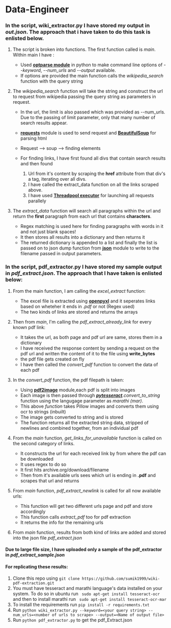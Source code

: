 # Data-Engineer

### In the script, **wiki_extractor.py** I have stored my output in *out.json*. The approach that i have taken to do this task is enlisted below.
1. The script is broken into functions. The first function called is *main*. Within main I have :
   - Used **[optparse module](https://docs.python.org/3/library/optparse.html)** in python to make command line options of  *--keyword*, *--num_urls* and *--output* available.
   - If options are provided the main function calls the *wikipedia_search* function with the query string
      
2. The *wikipedia_search* function will take the string and construct the url to request from wikipedia passing the query string as parameters in request.
   - In the url, the limit is also passed which was provided as --num_urls. Due to the passing of limit parameter, only that many number of search results appear.
   - **[requests](https://docs.python-requests.org/en/latest/)** module is used to send request and **[BeautifulSoup](https://www.crummy.com/software/BeautifulSoup/bs4/doc/)** for parsing html
   - Request --> soup --> finding elements
   - For finding links, I have first found all divs that contain search results and then found
   
        1. Url from it's content by scraping the **href** attribute from that div's a tag, iterating over all divs.
        2. I have called the extract_data function on all the links scraped above.
        3. I have used **[Threadpool executor](https://docs.python.org/3/library/concurrent.futures.html)** for launching all requests parallely
        
3. The *extract_data* function will search all paragraphs within the url and return the **first** paragraph from each url that contains **characters**.
   - Regex matching is used here for finding paragraphs with words in it and not just blank spaces!
   - It then stores all results into a dictionary and then returns it
   - The returned dictionary is appended to a list and finally the list is passed on to json dump function from **[json](https://docs.python.org/3/library/json.html)** module to write to the filename passed in output parameters.
 
### In the script, **pdf_extractor.py** I have stored my sample output in *pdf_extract.json*. The approach that I have taken is enlisted below:
1. From the main function, I am calling the *excel_extract* function:

   - The excel file is extracted using **[openpyxl](https://openpyxl.readthedocs.io/en/stable/)** and it seperates links based on wheteher it ends in *.pdf* or not (Regex used)
   - The two kinds of links are stored and returns the arrays
2. Then from *main*, I'm calling the *pdf_extract_already_link* for every known pdf link:
   - It takes the url, as both page and pdf url are same, stores them in a dictionary
   - I have received the response content by sending a request on the pdf url and written the content of it to the file using **write_bytes**
   - the pdf file gets created on fly 
   - I have then called the *convert_pdf* function to convert the data of each pdf
3. In the *convert_pdf* function, the pdf filepath is taken:
   - Using **[pdf2image](https://pdf2image.readthedocs.io/en/latest/)** module,each pdf is split into images 
   - Each image is then passed through ***[pytesseract](https://pypi.org/project/pytesseract/)**.convert_to_string* function using the langugage parameter as *marathi (mar)*.
   - This above *function* takes Pillow images and converts them using ocr to strings (inbuilt)
   - The image gets converted to string and is stored
   - The function returns all the extracted string data, stripped of newlines and combined together, from an individual pdf
   
4. From the *main* function, *get_links_for_unavailable* function is called on the second category of links.
   - It constructs the url for each received link by from where the pdf can be downloaded
   - It uses regex to do so
   - It first hits archive.org/download/filename
   - Then from it's available urls sees which url is ending in **.pdf** and scrapes that url and returns
5. From *main* function, *pdf_extract_newlink* is called for all now available urls:
   - This function will get two different urls page and pdf and store accordingly
   - This function calls *extract_pdf* too for pdf extraction
   - It returns the info for the remaining urls
   
6. From *main* function, results from both kind of links are added and stored into the json file *pdf_extract.json*
#### Due to large file size, I have uploaded only a sample of the pdf_extractor in *pdf_extract_sample.json*


#### For replicating these results:
1. Clone this repo using `git clone https://github.com/sumik1999/wiki-pdf-extraction.git`
2. You must have tesseract and marathi language's data installed on your system. To do so in ubuntu run
 ` sudo apt-get install tesseract-ocr` and then to install marathi run
` sudo apt-get install tesseract-ocr-mar`
3. To install the requirements run
 `pip install -r requirements.txt`
4. Run `python wiki_extractor.py --keyword=<your query string> --num_urls=<number of urls to scrape> --output=<Name of output file>`
5. Run `python pdf_extractor.py` to get the pdf_Extract.json
   
   
